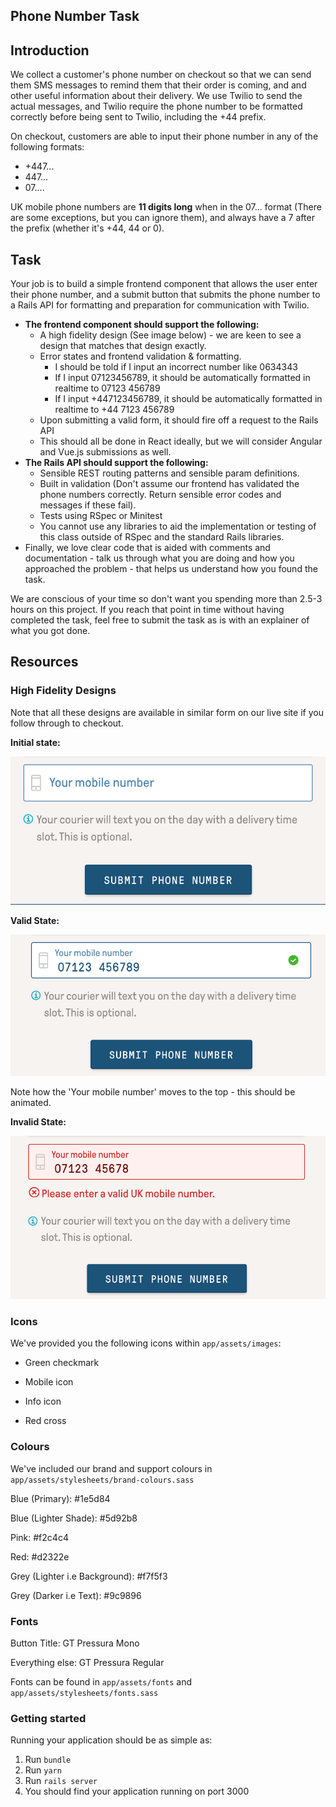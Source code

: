 
## Phone Number Task

## Introduction

We collect a customer's phone number on checkout so that we can send them SMS messages to remind them that their order is coming, and and other useful information about their delivery. We use Twilio to send the actual messages, and Twilio require the phone number to be formatted correctly before being sent to Twilio, including the +44 prefix.

On checkout, customers are able to input their phone number in any of the following formats:

- +447...
- 447...
- 07....

UK mobile phone numbers are **11 digits long** when in the 07... format (There are some exceptions, but you can ignore them), and always have a 7 after the prefix (whether it's +44, 44 or 0).

## Task

Your job is to build a simple frontend component that allows the user enter their phone number, and a submit button that submits the phone number to a Rails API for formatting and preparation for communication with Twilio.

- **The frontend component should support the following:**
    - A high fidelity design (See image below) - we are keen to see a design that matches that design exactly.
    - Error states and frontend validation & formatting.
        - I should be told if I input an incorrect number like 0634343
        - If I input 07123456789, it should be automatically formatted in realtime to 07123 456789
        - If I input +447123456789, it should be automatically formatted in realtime to +44 7123  456789
    - Upon submitting a valid form, it should fire off a request to the Rails API
    - This should all be done in React ideally, but we will consider Angular and Vue.js submissions as well.
- **The Rails API should support the following:**
    - Sensible REST routing patterns and sensible param definitions.
    - Built in validation (Don't assume our frontend has validated the phone numbers correctly. Return sensible error codes and messages if these fail).
    - Tests using RSpec or Minitest
    - You cannot use any libraries to aid the implementation or testing of this class outside of RSpec and the standard Rails libraries.
- Finally, we love clear code that is aided with comments and documentation - talk us through what you are doing and how you approached the problem - that helps us understand how you found the task.

We are conscious of your time so don't want you spending more than 2.5-3 hours on this project. If you reach that point in time without having completed the task, feel free to submit the task as is with an explainer of what you got done.

## Resources

### High Fidelity Designs

Note that all these designs are available in similar form on our live site if you follow through to checkout.

**Initial state:**

![](designs/initial_state.png)

**Valid State:**

![](designs/valid_state.png)

Note how the 'Your mobile number' moves to the top - this should be animated.

**Invalid State:**

![](designs/invalid_state.png)

### Icons

We've provided you the following icons within `app/assets/images`:

- Green checkmark

- Mobile icon

- Info icon

- Red cross

### Colours


We've included our brand and support colours in `app/assets/stylesheets/brand-colours.sass`

Blue (Primary): #1e5d84

Blue (Lighter Shade): #5d92b8

Pink: #f2c4c4

Red: #d2322e

Grey (Lighter i.e Background): #f7f5f3

Grey (Darker i.e Text): #9c9896

### Fonts

Button Title: GT Pressura Mono

Everything else: GT Pressura Regular

Fonts can be found in `app/assets/fonts` and `app/assets/stylesheets/fonts.sass`

### Getting started

Running your application should be as simple as:

1. Run `bundle`
2. Run `yarn`
3. Run `rails server`
4. You should find your application running on port 3000